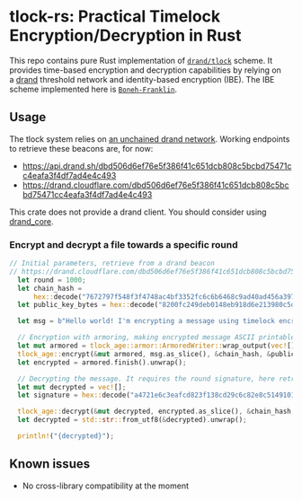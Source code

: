 # tlock-rs: Practical Timelock Encryption/Decryption in Rust

This repo contains pure Rust implementation of [`drand/tlock`](https://github.com/drand/tlock) scheme. It provides time-based encryption and decryption capabilities by relying on a [drand](https://drand.love/) threshold network and identity-based encryption (IBE). The IBE scheme implemented here is [`Boneh-Franklin`](https://crypto.stanford.edu/~dabo/papers/bfibe.pdf).

## Usage
The tlock system relies on [an unchained drand network](https://drand.love/docs/cryptography/#randomness). Working endpoints to retrieve these beacons are, for now:
- https://api.drand.sh/dbd506d6ef76e5f386f41c651dcb808c5bcbd75471cc4eafa3f4df7ad4e4c493
- https://drand.cloudflare.com/dbd506d6ef76e5f386f41c651dcb808c5bcbd75471cc4eafa3f4df7ad4e4c493

This crate does not provide a drand client. You should consider using [drand_core](https://github.com/thibmeu/drand-rs).

### Encrypt and decrypt a file towards a specific round

```rust
// Initial parameters, retrieve from a drand beacon
// https://drand.cloudflare.com/dbd506d6ef76e5f386f41c651dcb808c5bcbd75471cc4eafa3f4df7ad4e4c493/public/1000
  let round = 1000;
  let chain_hash =
      hex::decode("7672797f548f3f4748ac4bf3352fc6c6b6468c9ad40ad456a397545c6e2df5bf").unwrap();
  let public_key_bytes = hex::decode("8200fc249deb0148eb918d6e213980c5d01acd7fc251900d9260136da3b54836ce125172399ddc69c4e3e11429b62c11").unwrap();

  let msg = b"Hello world! I'm encrypting a message using timelock encryption.".to_vec();

  // Encryption with armoring, making encrypted message ASCII printable
  let mut armored = tlock_age::armor::ArmoredWriter::wrap_output(vec![]).unwrap();
  tlock_age::encrypt(&mut armored, msg.as_slice(), &chain_hash, &public_key_bytes, round).unwrap();
  let encrypted = armored.finish().unwrap();

  // Decrypting the message. It requires the round signature, here retrieved from the beacon above.
  let mut decrypted = vec![];
  let signature = hex::decode("a4721e6c3eafcd823f138cd29c6c82e8c5149101d0bb4bafddbac1c2d1fe3738895e4e21dd4b8b41bf007046440220910bb1cdb91f50a84a0d7f33ff2e8577aa62ac64b35a291a728a9db5ac91e06d1312b48a376138d77b4d6ad27c24221afe").unwrap();

  tlock_age::decrypt(&mut decrypted, encrypted.as_slice(), &chain_hash, &signature).unwrap();
  let decrypted = std::str::from_utf8(&decrypted).unwrap();

  println!("{decrypted}");
```

## Known issues
- No cross-library compatibility at the moment
